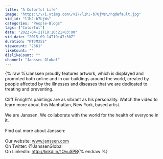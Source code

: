 ```yaml
---
title: "A Colorful Life"
image: "https:\/\/i.ytimg.com\/vi\/l1hJ-b7UjWs\/hqdefault.jpg"
vid_id: "l1hJ-b7UjWs"
categories: "People-Blogs"
tags: ["Colorful"]
date: "2022-04-21T18:10:21+03:00"
vid_date: "2015-09-14T19:47:30Z"
duration: "PT3M25S"
viewcount: "2561"
likeCount: ""
dislikeCount: ""
channel: "Janssen Global"
---
```

{% raw %}Janssen proudly features artwork, which is displayed and promoted both online and in our buildings around the world, created by people affected by the illnesses and diseases that we are dedicated to treating and preventing. <br /><br />Cliff Enright's paintings are as vibrant as his personality. Watch the video to learn more about this Manhattan, New York, based artist. <br /><br />We are Janssen. We collaborate with the world for the health of everyone in it.<br /><br />Find out more about Janssen:<br /><br />Our website: www.janssen.com<br />On Twitter: @JanssenGlobal<br />On LinkedIn: <a rel="nofollow" target="blank" href="http://linkd.in/1OyuSPB">http://linkd.in/1OyuSPB</a>{% endraw %}
